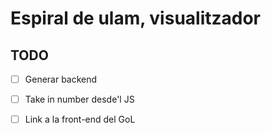 # Espiral de ulam, visualitzador

## TODO
- [ ] Generar backend
- [ ] Take in number desde'l JS
- [ ] Link a la front-end del GoL

